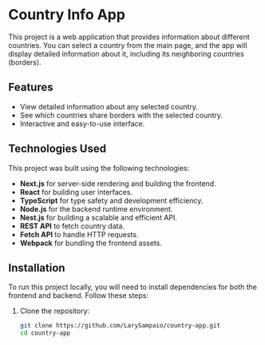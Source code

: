# **Country Info App**

This project is a web application that provides information about different countries. You can select a country from the main page, and the app will display detailed information about it, including its neighboring countries (borders).

## **Features**

- View detailed information about any selected country.
- See which countries share borders with the selected country.
- Interactive and easy-to-use interface.

## **Technologies Used**

This project was built using the following technologies:

- **Next.js** for server-side rendering and building the frontend.
- **React** for building user interfaces.
- **TypeScript** for type safety and development efficiency.
- **Node.js** for the backend runtime environment.
- **Nest.js** for building a scalable and efficient API.
- **REST API** to fetch country data.
- **Fetch API** to handle HTTP requests.
- **Webpack** for bundling the frontend assets.

## **Installation**

To run this project locally, you will need to install dependencies for both the frontend and backend. Follow these steps:

1. Clone the repository:

   ```bash
   git clone https://github.com/LarySampaio/country-app.git
   cd country-app

